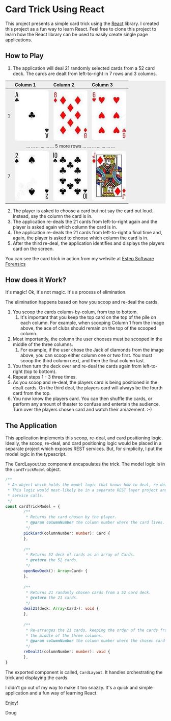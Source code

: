 # Card Trick Using React

This project presents a simple card trick using the [React](https://github.com/facebook/create-react-app) library. 
I created this project as a fun way to learn React. Feel free to clone this project to learn how the React library can 
be used to easily create single page applications.

## How to Play

1) The application will deal 21 randomly selected cards from a 52 card deck. The cards are dealt from left-to-right in 7 rows and 3 columns.

<div style="background: #eeeeee;">
    <table cellpadding="4" cellspacing="1" width="100%" border="0">
    <thead>
    <tr>
        <th width="5">&nbsp;</th>
        <th align="left" valign="top">Column 1</th>
        <th align="left" valign="top">Column 2</th>
        <th align="left" valign="top">Column 3</th>
    </tr>
    </thead>
    <tbody>
    <tr>
        <td>1</td>
        <td>
            <img src="public/Cards/Clubs/ace-club.jpeg" alt="card image" style="border-radius: 0.30rem;"/>
        </td>
        <td>
            <img src="public/Cards/Diamonds/eight-diamond.jpeg" alt="card image" style="border-radius: 0.30rem;"/>
        </td>
        <td>
            <img src="public/Cards/Hearts/six-heart.jpeg" alt="card image" style="border-radius: 0.30rem;"/>
        </td>
    </tr>
    <tr>
        <td>&nbsp;</td>
        <td align="center" valign="top" colspan="3">... ... ... ... ... ... 5 more rows ... ... ... ...  ...  ...  ...</td> 
    </tr>
    <tr>
        <td>7</td>
        <td>
            <img src="public/Cards/Spades/two-spade.jpeg" alt="card image" style="border-radius: 0.30rem;"/>
        </td>
        <td>
            <img src="public/Cards/Clubs/ten-club.jpeg" alt="card image" style="border-radius: 0.30rem;"/>
        </td>
        <td>
            <img src="public/Cards/Diamonds/jack-diamond.jpeg" alt="card image" style="border-radius: 0.30rem;"/>
        </td>
    </tr>
    </tbody>
    </table>
</div>

2) The player is asked to choose a card but not say the card out loud. Instead, say the column the card is in.
3) The application re-deals the 21 cards from left-to-right again and the player is asked again which column the card is in.
4) The application re-deals the 21 cards from left-to-right a final time and, again, the player is asked to choose which column the card is in.
5) After the third re-deal, the application identifies and displays the players card on the screen.

You can see the card trick in action from my website at [Estep Software Forensics](https://estepsoftwareforensics.com/card-trick)

## How does it Work?

It's magic! Ok, it's not magic. It's a process of elimination.

The elimination happens based on how you scoop and re-deal the cards. 
1) You scoop the cards column-by-colum, from top to bottom. 
   1) It's important that you keep the top card on the top of the pile on each column. For example, when scooping 
   Column 1 from the image above, the ace of clubs should remain on the top of the scooped column.
2) Most importantly, the column the user chooses must be scooped in the middle of the three columns. 
   1) For example, if the user chose the Jack of diamonds from the image above, you can scoop either column one or two first. You must scoop the third column next, and then the final column last.
3) You then turn the deck over and re-deal the cards again from left-to-right (top to bottom).
4) Repeat steps 1 - 3 three times. 
5) As you scoop and re-deal, the players card is being positioned in the dealt cards. On the third deal, the players card will always be the fourth card from the top. 
6) You now know the players card. You can then shuffle the cards, or perform any amount of theater to confuse and entertain the audience. Turn over the players chosen card and watch their amazement. :-)

## The Application

This application implements this scoop, re-deal, and card positioning logic. Ideally, the scoop, re-deal, and 
card positioning logic would be placed in a separate project which exposes REST services. But, for simplicity, I put the
model logic in the typescript. 

The CardLayout.tsx component encapsulates the trick. The model logic is in the `cardTrickModel` object.

```typescript
/**
 * An object which holds the model logic that knows how to deal, re-deal, and pick the correct card.
 * This logic would most-likely be in a separate REST layer project and this script would be replaced with simple REST
 * service calls.
 */
const cardTrickModel = {
        /**
         * Returns the card chosen by the player.
         * @param columnNumber the column number where the card lives.
         */
        pickCard(columnNumber: number): Card {
        },

        /**
         * Returns 52 deck of cards as an array of Cards.
         * @return the 52 cards.
         */
        openNewDeck(): Array<Card> {
        },

        /**
         * Returns 21 randomly chosen cards from a 52 card deck.
         * @return the 21 cards.
         */
        deal21(deck: Array<Card>): void {
        },

        /**
         * Re-arranges the 21 cards, keeping the order of the cards from top to bottom and keeping the selected column in
         * the middle of the three columns.
         * @param columnNumber the column number where the chosen card lives.
         */
        reDeal21(columnNumber: number): void {
        },
}
```

The exported component is called, `CardLayout`. It handles orchestrating the trick and displaying the cards.

I didn't go out of my way to make it too snazzy. It's a quick and simple application and a fun way of learning React.

Enjoy!

Doug
